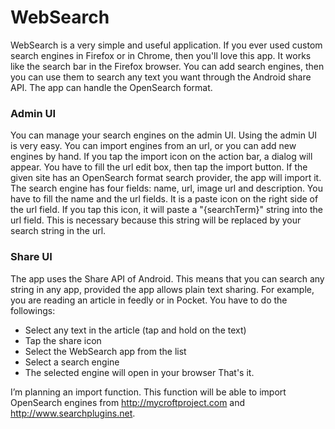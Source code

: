 WebSearch
=================

WebSearch is a very simple and useful application. If you ever used custom search engines in Firefox or in Chrome, then you'll love this app. It works like the search bar in the Firefox browser. You can add search engines, then you can use them to search any text you want through the Android share API. The app can handle the OpenSearch format.

### Admin UI
You can manage your search engines on the admin UI. Using the admin UI is very easy. You can import engines from an url, or you can add new engines by hand. If you tap the import icon on the action bar, a dialog will appear. You have to fill the url edit box, then tap the import button. If the given site has an OpenSearch format search provider, the app will import it. The search engine has four fields: name, url, image url and description. You have to fill the name and the url fields. It is a paste icon on the right side of the url field. If you tap this icon,  it will paste a "{searchTerm}" string into the url field. This is necessary because this string will be replaced by your search string in the url.

### Share UI
The app uses the Share API of Android. This means that you can search any string in any app, provided the app allows plain text sharing. For example, you are reading an article in feedly or in Pocket. You have to do the followings:
- Select any text in the article (tap and hold on the text)
- Tap the share icon
- Select the WebSearch app from the list
- Select a search engine
- The selected engine will open in your browser
That's it.

I’m planning an import function. This function will be able to import OpenSearch engines from http://mycroftproject.com and http://www.searchplugins.net.

